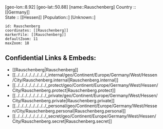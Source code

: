 ﻿---
location: [50.88,8.92] 
mapzoom: [7,12] 
mapmarker: city 
type: City
tags:
- geo/City


SpocWebEntityId: 33654
isDeleted: false
confidential: public

---
[geo-lon::8.92] 
[geo-lat::50.88] 
[name::Rauschenberg] 
Country :: [[Germany]]  
State :: [[Hessen]] 
[Population::] 
[Unknown::] 


```leaflet
id: Rauschenberg
coordinates: [[Rauschenberg]] 
markerFile: [[Rauschenberg]] 
defaultZoom: 11 
maxZoom: 18
```


## Confidential Links & Embeds: 
- [[Rauschenberg|Rauschenberg]]  
- [[../../../../../../../../_internal/geo/Continent/Europe/Germany/West/Hessen/City/Rauschenberg.internal|Rauschenberg.internal]] 
- [[../../../../../../../../_protect/geo/Continent/Europe/Germany/West/Hessen/City/Rauschenberg.protect|Rauschenberg.protect]] 
- [[../../../../../../../../_private/geo/Continent/Europe/Germany/West/Hessen/City/Rauschenberg.private|Rauschenberg.private]] 
- [[../../../../../../../../_personal/geo/Continent/Europe/Germany/West/Hessen/City/Rauschenberg.personal|Rauschenberg.personal]] 
- [[../../../../../../../../_secret/geo/Continent/Europe/Germany/West/Hessen/City/Rauschenberg.secret|Rauschenberg.secret]] 
